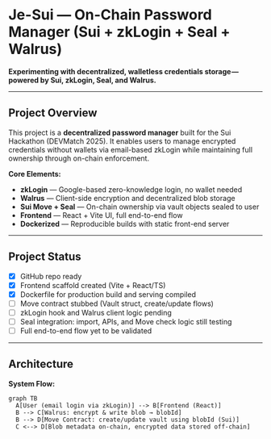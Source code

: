 # Je-Sui — On-Chain Password Manager (Sui + zkLogin + Seal + Walrus)

**Experimenting with decentralized, walletless credentials storage — powered by Sui, zkLogin, Seal, and Walrus.**

---

##  Project Overview

This project is a **decentralized password manager** built for the Sui Hackathon (DEVMatch 2025). It enables users to manage encrypted credentials without wallets via email-based zkLogin while maintaining full ownership through on-chain enforcement.

**Core Elements:**

- **zkLogin** — Google-based zero-knowledge login, no wallet needed  
- **Walrus** — Client-side encryption and decentralized blob storage  
- **Sui Move + Seal** — On-chain ownership via vault objects sealed to user  
- **Frontend** — React + Vite UI, full end-to-end flow  
- **Dockerized** — Reproducible builds with static front-end server

---

##  Project Status

- [x] GitHub repo ready  
- [x] Frontend scaffold created (Vite + React/TS)  
- [x] Dockerfile for production build and serving compiled  
- [ ] Move contract stubbed (Vault struct, create/update flows)  
- [ ] zkLogin hook and Walrus client logic pending  
- [ ] Seal integration: import, APIs, and Move check logic still testing  
- [ ] Full end-to-end flow yet to be validated  

---

##  Architecture

**System Flow:**

```mermaid
graph TB
  A[User (email login via zkLogin)] --> B[Frontend (React)]
  B --> C[Walrus: encrypt & write blob → blobId]
  B --> D[Move Contract: create/update vault using blobId (Sui)]
  C <--> D[Blob metadata on-chain, encrypted data stored off-chain]
